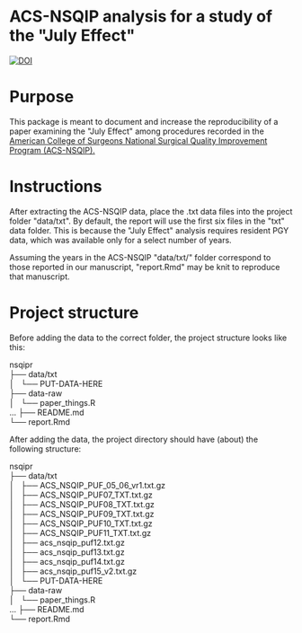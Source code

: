 # ACS-NSQIP analysis for a study of the "July Effect"

[![DOI](https://zenodo.org/badge/117899615.svg)](https://zenodo.org/badge/latestdoi/117899615)

# Purpose

This package is meant to document and increase the reproducibility of a paper examining the "July Effect" among procedures recorded in the [American College of Surgeons National Surgical Quality Improvement Program (ACS-NSQIP).](https://www.facs.org/quality-programs/acs-nsqip)

# Instructions

After extracting the ACS-NSQIP data, place the .txt data files into the project folder "data/txt". By default, the report will use the first six files in the "txt" data folder. This is because the "July Effect" analysis requires resident PGY data, which was available only for a select number of years.

Assuming the years in the ACS-NSQIP "data/txt/" folder correspond to those reported in our manuscript, "report.Rmd" may be knit to reproduce that manuscript. 


# Project structure

Before adding the data to the correct folder, the project structure looks like this:

nsqipr    
├── data/txt  
│       └── PUT-DATA-HERE   
├── data-raw   
│   └── paper_things.R   
...
├── README.md   
└── report.Rmd   


After adding the data, the project directory should have (about) the following structure:

nsqipr   
├── data/txt    
│       ├── ACS_NSQIP_PUF_05_06_vr1.txt.gz    
│       ├── ACS_NSQIP_PUF07_TXT.txt.gz    
│       ├── ACS_NSQIP_PUF08_TXT.txt.gz    
│       ├── ACS_NSQIP_PUF09_TXT.txt.gz    
│       ├── ACS_NSQIP_PUF10_TXT.txt.gz    
│       ├── ACS_NSQIP_PUF11_TXT.txt.gz    
│       ├── acs_nsqip_puf12.txt.gz    
│       ├── acs_nsqip_puf13.txt.gz    
│       ├── acs_nsqip_puf14.txt.gz    
│       ├── acs_nsqip_puf15_v2.txt.gz    
│       └── PUT-DATA-HERE    
├── data-raw    
│   └── paper_things.R    
...
├── README.md    
└── report.Rmd    







